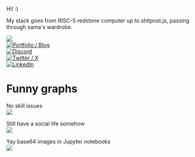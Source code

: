 Hi! :) 

My stack goes from RISC-5 redstone computer up to shitpost.js, passing through sama's wardrobe.

[![](https://visitcount.itsvg.in/api?id=JLsquare&icon=0&color=0)](https://visitcount.itsvg.in)  
[![Portfolio / Blog](https://img.shields.io/badge/Portfolio_%2F_Blog-FFFFFF)](https://jlsquare.fr)  
[![Discord](https://img.shields.io/badge/Discord-5865F2?logo=discord&logoColor=white)](https://discordapp.com/users/378927976991031296)  
[![Twitter / X](https://img.shields.io/badge/Twitter_%2F_X-000000?logo=X&logoColor=white)](https://x.com/jlsquare_)  
[![LinkedIn](https://img.shields.io/badge/LinkedIn-%230077B5.svg?logo=linkedin&logoColor=white)](https://linkedin.com/in/jean-loup-mellion-82a53b261)   

# Funny graphs

No skill issues  
![](https://github-readme-stats.vercel.app/api?username=JLsquare&theme=tokyonight&hide_border=false&include_all_commits=false&count_private=false)<br/>

Still have a social life somehow  
![](https://github-readme-streak-stats.herokuapp.com/?user=JLsquare&theme=tokyonight&hide_border=false)<br/>

Yay base64 images in Jupyter notebooks  
![](https://github-readme-stats.vercel.app/api/top-langs/?username=JLsquare&theme=tokyonight&hide_border=false&include_all_commits=false&count_private=false&layout=compact)

